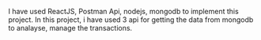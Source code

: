 I have used ReactJS, Postman Api, nodejs, mongodb to implement this project.
In this project, i have used 3 api for getting the data from mongodb to analayse, manage the transactions.
